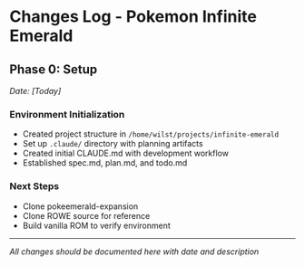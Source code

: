 # Changes Log - Pokemon Infinite Emerald

## Phase 0: Setup
*Date: [Today]*

### Environment Initialization
- Created project structure in `/home/wilst/projects/infinite-emerald`
- Set up `.claude/` directory with planning artifacts
- Created initial CLAUDE.md with development workflow
- Established spec.md, plan.md, and todo.md

### Next Steps
- Clone pokeemerald-expansion
- Clone ROWE source for reference
- Build vanilla ROM to verify environment

---
*All changes should be documented here with date and description*
